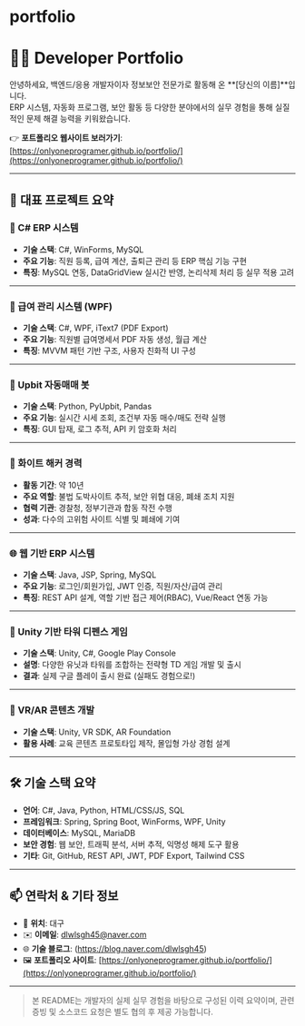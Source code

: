 # portfolio
# 🧑‍💻 Developer Portfolio

안녕하세요, 백엔드/응용 개발자이자 정보보안 전문가로 활동해 온 **[당신의 이름]**입니다.  
ERP 시스템, 자동화 프로그램, 보안 활동 등 다양한 분야에서의 실무 경험을 통해 실질적인 문제 해결 능력을 키워왔습니다.

👉 **포트폴리오 웹사이트 보러가기**: [https://onlyoneprogramer.github.io/portfolio/](https://onlyoneprogramer.github.io/portfolio/)

---

## 📌 대표 프로젝트 요약

### 💼 C# ERP 시스템
- **기술 스택**: C#, WinForms, MySQL
- **주요 기능**: 직원 등록, 급여 계산, 출퇴근 관리 등 ERP 핵심 기능 구현
- **특징**: MySQL 연동, DataGridView 실시간 반영, 논리삭제 처리 등 실무 적용 고려

---

### 🧾 급여 관리 시스템 (WPF)
- **기술 스택**: C#, WPF, iText7 (PDF Export)
- **주요 기능**: 직원별 급여명세서 PDF 자동 생성, 월급 계산
- **특징**: MVVM 패턴 기반 구조, 사용자 친화적 UI 구성

---

### 🤖 Upbit 자동매매 봇
- **기술 스택**: Python, PyUpbit, Pandas
- **주요 기능**: 실시간 시세 조회, 조건부 자동 매수/매도 전략 실행
- **특징**: GUI 탑재, 로그 추적, API 키 암호화 처리

---

### 🧠 화이트 해커 경력
- **활동 기간**: 약 10년
- **주요 역할**: 불법 도박사이트 추적, 보안 위협 대응, 폐쇄 조치 지원
- **협력 기관**: 경찰청, 정부기관과 합동 작전 수행
- **성과**: 다수의 고위험 사이트 식별 및 폐쇄에 기여

---

### 🌐 웹 기반 ERP 시스템
- **기술 스택**: Java, JSP, Spring, MySQL
- **주요 기능**: 로그인/회원가입, JWT 인증, 직원/자산/급여 관리
- **특징**: REST API 설계, 역할 기반 접근 제어(RBAC), Vue/React 연동 가능

---

### 🧱 Unity 기반 타워 디펜스 게임
- **기술 스택**: Unity, C#, Google Play Console
- **설명**: 다양한 유닛과 타워를 조합하는 전략형 TD 게임 개발 및 출시
- **결과**: 실제 구글 플레이 출시 완료 (실패도 경험으로!)

---

### 🧊 VR/AR 콘텐츠 개발
- **기술 스택**: Unity, VR SDK, AR Foundation
- **활용 사례**: 교육 콘텐츠 프로토타입 제작, 몰입형 가상 경험 설계

---

## 🛠 기술 스택 요약

- **언어**: C#, Java, Python, HTML/CSS/JS, SQL
- **프레임워크**: Spring, Spring Boot, WinForms, WPF, Unity
- **데이터베이스**: MySQL, MariaDB
- **보안 경험**: 웹 보안, 트래픽 분석, 서버 추적, 익명성 해제 도구 활용
- **기타**: Git, GitHub, REST API, JWT, PDF Export, Tailwind CSS

---

## 📫 연락처 & 기타 정보

- 📍 **위치**: 대구
- ✉️ **이메일**: dlwlsgh45@naver.com
- 🌐 **기술 블로그**: (https://blog.naver.com/dlwlsgh45)
- 🖼️ **포트폴리오 사이트**: [https://onlyoneprogramer.github.io/portfolio/](https://onlyoneprogramer.github.io/portfolio/)

---

> 본 README는 개발자의 실제 실무 경험을 바탕으로 구성된 이력 요약이며, 관련 증빙 및 소스코드 요청은 별도 협의 후 제공 가능합니다.
